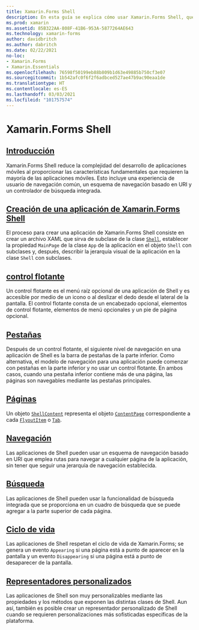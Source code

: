 ```yaml
---
title: Xamarin.Forms Shell
description: En esta guía se explica cómo usar Xamarin.Forms Shell, que reduce la complejidad de las aplicaciones de Xamarin.Forms al proporcionar las características fundamentales que requieren la mayoría de las aplicaciones.
ms.prod: xamarin
ms.assetid: 85B322AA-808F-41B6-953A-5877264AE643
ms.technology: xamarin-forms
author: davidbritch
ms.author: dabritch
ms.date: 02/22/2021
no-loc:
- Xamarin.Forms
- Xamarin.Essentials
ms.openlocfilehash: 76598f50199eb88b809b1d63e49885b750cf3e07
ms.sourcegitcommit: 1b542afc0f6f2f6adbced527ae47b9ac90eaa1de
ms.translationtype: HT
ms.contentlocale: es-ES
ms.lasthandoff: 03/03/2021
ms.locfileid: "101757574"
---
```

# <a name="xamarinforms-shell"></a>Xamarin.Forms Shell

## <a name="introduction"></a>[Introducción](introduction.md)

Xamarin.Forms Shell reduce la complejidad del desarrollo de aplicaciones móviles al proporcionar las características fundamentales que requieren la mayoría de las aplicaciones móviles. Esto incluye una experiencia de usuario de navegación común, un esquema de navegación basado en URI y un controlador de búsqueda integrada.

## <a name="create-a-xamarinforms-shell-application"></a>[Creación de una aplicación de Xamarin.Forms Shell](create.md)

El proceso para crear una aplicación de Xamarin.Forms Shell consiste en crear un archivo XAML que sirva de subclase de la clase [`Shell`](xref:Xamarin.Forms.Shell), establecer la propiedad `MainPage` de la clase `App` de la aplicación en el objeto `Shell` con subclases y, después, describir la jerarquía visual de la aplicación en la clase `Shell` con subclases.

## <a name="flyout"></a>[control flotante](flyout.md)

Un control flotante es el menú raíz opcional de una aplicación de Shell y es accesible por medio de un icono o al deslizar el dedo desde el lateral de la pantalla. El control flotante consta de un encabezado opcional, elementos de control flotante, elementos de menú opcionales y un pie de página opcional.

## <a name="tabs"></a>[Pestañas](tabs.md)

Después de un control flotante, el siguiente nivel de navegación en una aplicación de Shell es la barra de pestañas de la parte inferior. Como alternativa, el modelo de navegación para una aplicación puede comenzar con pestañas en la parte inferior y no usar un control flotante. En ambos casos, cuando una pestaña inferior contiene más de una página, las páginas son navegables mediante las pestañas principales.

## <a name="pages"></a>[Páginas](pages.md)

Un objeto [`ShellContent`](xref:Xamarin.Forms.ShellContent) representa el objeto [`ContentPage`](xref:Xamarin.Forms.ContentPage) correspondiente a cada [`FlyoutItem`](xref:Xamarin.Forms.FlyoutItem) o [`Tab`](xref:Xamarin.Forms.Tab).

## <a name="navigation"></a>[Navegación](navigation.md)

Las aplicaciones de Shell pueden usar un esquema de navegación basado en URI que emplea rutas para navegar a cualquier página de la aplicación, sin tener que seguir una jerarquía de navegación establecida.

## <a name="search"></a>[Búsqueda](search.md)

Las aplicaciones de Shell pueden usar la funcionalidad de búsqueda integrada que se proporciona en un cuadro de búsqueda que se puede agregar a la parte superior de cada página.

## <a name="lifecycle"></a>[Ciclo de vida](lifecycle.md)

Las aplicaciones de Shell respetan el ciclo de vida de Xamarin.Forms; se genera un evento `Appearing` si una página está a punto de aparecer en la pantalla y un evento `Disappearing` si una página está a punto de desaparecer de la pantalla.

## <a name="custom-renderers"></a>[Representadores personalizados](customrenderers.md)

Las aplicaciones de Shell son muy personalizables mediante las propiedades y los métodos que exponen las distintas clases de Shell. Aun así, también es posible crear un representador personalizado de Shell cuando se requieren personalizaciones más sofisticadas específicas de la plataforma.

